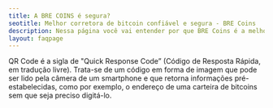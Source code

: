 ```yaml
---
title: A BRE COINS é segura?
seotitle: Melhor corretora de bitcoin confiável e segura - BRE Coins
description: Nessa página você vai entender por que BRE Coins é a melhor corretora de bitcoin, segura e confiável do mercado. Confira já.
layout: faqpage
---
```


QR Code é a sigla de "Quick Response Code” (Código de Resposta Rápida, em tradução livre). Trata-se de um código em forma de imagem que pode ser lido pela câmera de um smartphone e que retorna informações pré-estabelecidas, como por exemplo, o endereço de uma carteira de bitcoins sem que seja preciso digitá-lo.

